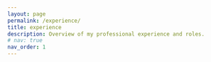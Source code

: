 ```yaml
---
layout: page
permalink: /experience/
title: experience
description: Overview of my professional experience and roles.
# nav: true
nav_order: 1
---
```


<div class="experience">